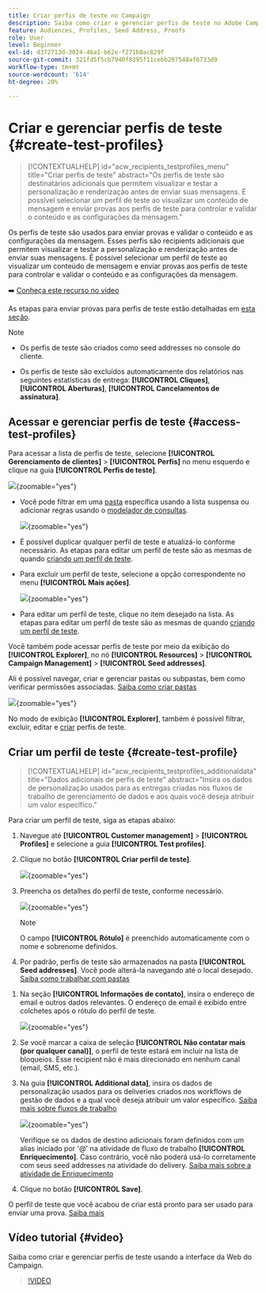```yaml
---
title: Criar perfis de teste no Campaign
description: Saiba como criar e gerenciar perfis de teste no Adobe Campaign
feature: Audiences, Profiles, Seed Address, Proofs
role: User
level: Beginner
exl-id: d372713d-3024-46a1-b62e-f271b8ac829f
source-git-commit: 321fd5f5cb7940f8395f11cebb207548af6733d9
workflow-type: tm+mt
source-wordcount: '614'
ht-degree: 20%

---
```


# Criar e gerenciar perfis de teste {#create-test-profiles}

>[!CONTEXTUALHELP]
>id="acw_recipients_testprofiles_menu"
>title="Criar perfis de teste"
>abstract="Os perfis de teste são destinatários adicionais que permitem visualizar e testar a personalização e renderização antes de enviar suas mensagens. É possível selecionar um perfil de teste ao visualizar um conteúdo de mensagem e enviar provas aos perfis de teste para controlar e validar o conteúdo e as configurações da mensagem."

Os perfis de teste são usados para enviar provas e validar o conteúdo e as configurações da mensagem. Esses perfis são recipients adicionais que permitem visualizar e testar a personalização e renderização antes de enviar suas mensagens. É possível selecionar um perfil de teste ao visualizar um conteúdo de mensagem e enviar provas aos perfis de teste para controlar e validar o conteúdo e as configurações da mensagem.

➡️ [Conheça este recurso no vídeo](#video)

<!--Learn more on test profiles in the [Campaign v8 (client console) documentation](https://experienceleague.adobe.com/docs/campaign/campaign-v8/audience/add-profiles/test-profiles.html){target="_blank"}.-->

As etapas para enviar provas para perfis de teste estão detalhadas em [esta seção](../preview-test/test-deliveries.md#test-profiles).

>[!NOTE]
>
>* Os perfis de teste são criados como seed addresses no console do cliente.
>
>* Os perfis de teste são excluídos automaticamente dos relatórios nas seguintes estatísticas de entrega: **[!UICONTROL Cliques]**, **[!UICONTROL Aberturas]**, **[!UICONTROL Cancelamentos de assinatura]**.

## Acessar e gerenciar perfis de teste {#access-test-profiles}

Para acessar a lista de perfis de teste, selecione **[!UICONTROL Gerenciamento de clientes]** > **[!UICONTROL Perfis]** no menu esquerdo e clique na guia **[!UICONTROL Perfis de teste]**.

![](assets/test-profile-list.png){zoomable="yes"}

* Você pode filtrar em uma [pasta](../get-started/permissions.md#folders) específica usando a lista suspensa ou adicionar regras usando o [modelador de consultas](../query/query-modeler-overview.md).

  ![](assets/test-profile-list-filters.png){zoomable="yes"}

* É possível duplicar qualquer perfil de teste e atualizá-lo conforme necessário. As etapas para editar um perfil de teste são as mesmas de quando [criando um perfil de teste](#create-test-profile).

* Para excluir um perfil de teste, selecione a opção correspondente no menu **[!UICONTROL Mais ações]**.

  ![](assets/test-profile-list-delete.png){zoomable="yes"}

* Para editar um perfil de teste, clique no item desejado na lista. As etapas para editar um perfil de teste são as mesmas de quando [criando um perfil de teste](#create-test-profile).

Você também pode acessar perfis de teste por meio da exibição do **[!UICONTROL Explorer]**, no nó **[!UICONTROL Resources]** > **[!UICONTROL Campaign Management]** > **[!UICONTROL Seed addresses]**.

Ali é possível navegar, criar e gerenciar pastas ou subpastas, bem como verificar permissões associadas. [Saiba como criar pastas](../get-started/permissions.md#folders)

![](assets/test-profiles-folders.png){zoomable="yes"}

No modo de exibição **[!UICONTROL Explorer]**, também é possível filtrar, excluir, editar e [criar](#create-test-profile) perfis de teste.

## Criar um perfil de teste {#create-test-profile}

>[!CONTEXTUALHELP]
>id="acw_recipients_testprofiles_additionaldata"
>title="Dados adicionais de perfis de teste"
>abstract="Insira os dados de personalização usados para as entregas criadas nos fluxos de trabalho de gerenciamento de dados e aos quais você deseja atribuir um valor específico."

Para criar um perfil de teste, siga as etapas abaixo:

1. Navegue até **[!UICONTROL Customer management]** > **[!UICONTROL Profiles]** e selecione a guia **[!UICONTROL Test profiles]**.

1. Clique no botão **[!UICONTROL Criar perfil de teste]**.

   ![](assets/test-profile-create.png){zoomable="yes"}

1. Preencha os detalhes do perfil de teste, conforme necessário. <!--Most of the fields are the same as when creating profiles. [Learn more]-->

   ![](assets/test-profile-details.png){zoomable="yes"}

   >[!NOTE]
   >
   >O campo **[!UICONTROL Rótulo]** é preenchido automaticamente com o nome e sobrenome definidos.

1. Por padrão, perfis de teste são armazenados na pasta **[!UICONTROL Seed addresses]**. Você pode alterá-la navegando até o local desejado. [Saiba como trabalhar com pastas](../get-started/permissions.md#folders)

   <!--![](assets/test-profile-folder.png){zoomable="yes"}-->

<!--
You do not need to enter all fields of each tab when creating a seed address. Missing personalization elements are entered randomly during delivery analysis. (Not valid?)
-->

1. Na seção **[!UICONTROL Informações de contato]**, insira o endereço de email e outros dados relevantes. O endereço de email é exibido entre colchetes após o rótulo do perfil de teste.

   ![](assets/test-profile-address.png){zoomable="yes"}

1. Se você marcar a caixa de seleção **[!UICONTROL Não contatar mais (por qualquer canal)]**, o perfil de teste estará em incluir na lista de bloqueios. Esse recipient não é mais direcionado em nenhum canal (email, SMS, etc.).

1. Na guia **[!UICONTROL Additional data]**, insira os dados de personalização usados para os deliveries criados nos workflows de gestão de dados e a qual você deseja atribuir um valor específico. [Saiba mais sobre fluxos de trabalho](../workflows/gs-workflows.md)

   ![](assets/test-profile-additional-data.png){zoomable="yes"}

   Verifique se os dados de destino adicionais foram definidos com um alias iniciado por &#39;@&#39; na atividade de fluxo de trabalho **[!UICONTROL Enriquecimento]**. Caso contrário, você não poderá usá-lo corretamente com seus seed addresses na atividade do delivery. [Saiba mais sobre a atividade de Enriquecimento](../workflows/activities/enrichment.md)

1. Clique no botão **[!UICONTROL Save]**.

O perfil de teste que você acabou de criar está pronto para ser usado para enviar uma prova. [Saiba mais](../preview-test/test-deliveries.md#test-profiles)

<!--Use test profiles in Direct mail? cf v7/v8-->

## Vídeo tutorial {#video}

Saiba como criar e gerenciar perfis de teste usando a interface da Web do Campaign.

>[!VIDEO](https://video.tv.adobe.com/v/3442844?quality=12)
